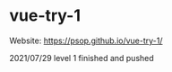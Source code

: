 # vue-try-1
Website:  https://psop.github.io/vue-try-1/<br>

2021/07/29 level 1 finished and pushed
